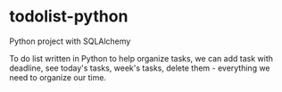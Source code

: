 # todolist-python
Python project with SQLAlchemy

To do list written in Python to help organize tasks, we can add task with deadline, see today's tasks, week's tasks, 
delete them - everything we need to organize our time.
